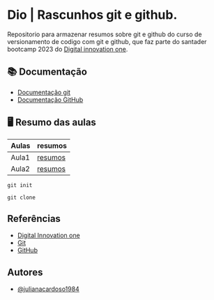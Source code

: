 # Dio | Rascunhos git e github.

Repositorio para armazenar resumos sobre git e github do curso de versionamento de codigo com git e github, que faz parte do santader bootcamp 2023 do [Digital innovation one](www.dio.me).

## 📚 Documentação 

- [Documentação git](https://git-scm.com/doc)
- [Documentação GitHub](https://docs.github.com/pt)

## 🖥️ Resumo das aulas
| Aulas | resumos|
|-------|--------| 
|Aula1|[resumos]()|
|Aula2|[resumos]()| 

```
git init 

```
```
git clone
```
## Referências
- [Digital Innovation one](www.dio.me)
- [Git](https://git-scm.com/)
- [GitHub](github.com)

## Autores

- [@julianacardoso1984](https://github.com/Julianacardoso1984)
